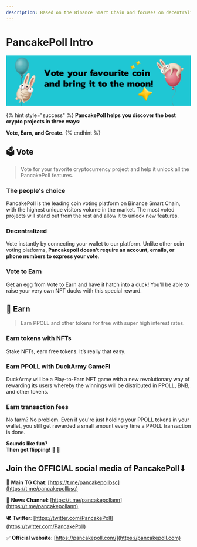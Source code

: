 ```yaml
---
description: Based on the Binance Smart Chain and focuses on decentralized voting.
---
```


# PancakePoll Intro

![](.gitbook/assets/banner.png)

{% hint style="success" %}
**PancakePoll helps you discover the best crypto projects in three ways:**

**Vote, Earn, and Create.**
{% endhint %}

## 🗳️ Vote

> Vote for your favorite cryptocurrency project and help it unlock all the PancakePoll features.

### The people's choice

PancakePoll is the leading coin voting platform on Binance Smart Chain, with the highest unique visitors volume in the market. The most voted projects will stand out from the rest and allow it to unlock new features.

### Decentralized

Vote instantly by connecting your wallet to our platform. Unlike other coin voting platforms, **Pancakepoll doesn't require an account, emails, or phone numbers to express your vote**.

### Vote to Earn

Get an egg from Vote to Earn and have it hatch into a duck! You'll be able to raise your very own NFT ducks with this special reward.

## 💸 Earn

> Earn PPOLL and other tokens for free with super high interest rates.

### Earn tokens with NFTs

Stake NFTs, earn free tokens. It’s really that easy.&#x20;

### Earn PPOLL with DuckArmy GameFi

DuckArmy will be a Play-to-Earn NFT game with a new revolutionary way of rewarding its users whereby the winnings will be distributed in PPOLL, BNB, and other tokens.

### Earn transaction fees

No farm? No problem. Even if you're just holding your PPOLL tokens in your wallet, you still get rewarded a small amount every time a PPOLL transaction is done.



**Sounds like fun?**\
**Then get flipping!** 🐰 🥞

## Join the OFFICIAL social media of PancakePoll⬇

💬  **Main** **TG Chat**: [https://t.me/pancakepollbsc](https://t.me/pancakepollbsc)

📣  **News Channel**: [https://t.me/pancakepollann](https://t.me/pancakepollann)

🕊️  **Twitter**: [https://twitter.com/PancakePoll](https://twitter.com/PancakePoll)

✅  **Official website**: [https://pancakepoll.com/](https://pancakepoll.com)
